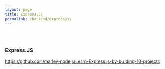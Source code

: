 ```yaml
---
layout: page
title: Express.JS
permalink: /backend/expressjs/
---
```


<br/><br/>

### Express.JS

https://github.com/marley-nodejs/Learn-Express.js-by-building-10-projects
